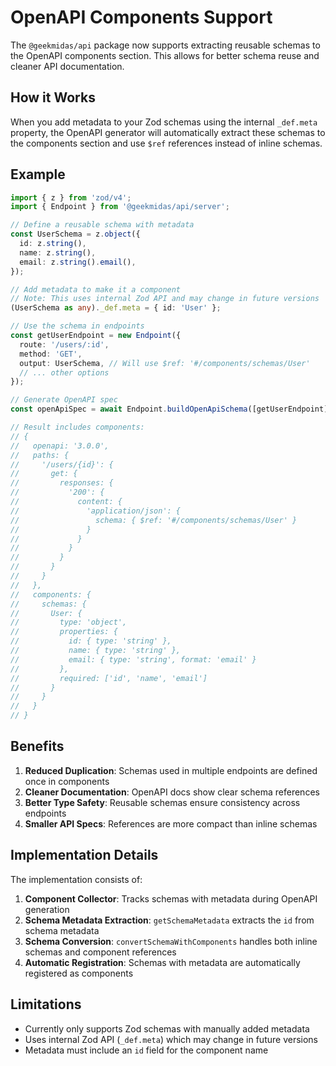 # OpenAPI Components Support

The `@geekmidas/api` package now supports extracting reusable schemas to the OpenAPI components section. This allows for better schema reuse and cleaner API documentation.

## How it Works

When you add metadata to your Zod schemas using the internal `_def.meta` property, the OpenAPI generator will automatically extract these schemas to the components section and use `$ref` references instead of inline schemas.

## Example

```typescript
import { z } from 'zod/v4';
import { Endpoint } from '@geekmidas/api/server';

// Define a reusable schema with metadata
const UserSchema = z.object({
  id: z.string(),
  name: z.string(),
  email: z.string().email(),
});

// Add metadata to make it a component
// Note: This uses internal Zod API and may change in future versions
(UserSchema as any)._def.meta = { id: 'User' };

// Use the schema in endpoints
const getUserEndpoint = new Endpoint({
  route: '/users/:id',
  method: 'GET',
  output: UserSchema, // Will use $ref: '#/components/schemas/User'
  // ... other options
});

// Generate OpenAPI spec
const openApiSpec = await Endpoint.buildOpenApiSchema([getUserEndpoint]);

// Result includes components:
// {
//   openapi: '3.0.0',
//   paths: {
//     '/users/{id}': {
//       get: {
//         responses: {
//           '200': {
//             content: {
//               'application/json': {
//                 schema: { $ref: '#/components/schemas/User' }
//               }
//             }
//           }
//         }
//       }
//     }
//   },
//   components: {
//     schemas: {
//       User: {
//         type: 'object',
//         properties: {
//           id: { type: 'string' },
//           name: { type: 'string' },
//           email: { type: 'string', format: 'email' }
//         },
//         required: ['id', 'name', 'email']
//       }
//     }
//   }
// }
```

## Benefits

1. **Reduced Duplication**: Schemas used in multiple endpoints are defined once in components
2. **Cleaner Documentation**: OpenAPI docs show clear schema references
3. **Better Type Safety**: Reusable schemas ensure consistency across endpoints
4. **Smaller API Specs**: References are more compact than inline schemas

## Implementation Details

The implementation consists of:

1. **Component Collector**: Tracks schemas with metadata during OpenAPI generation
2. **Schema Metadata Extraction**: `getSchemaMetadata` extracts the `id` from schema metadata
3. **Schema Conversion**: `convertSchemaWithComponents` handles both inline schemas and component references
4. **Automatic Registration**: Schemas with metadata are automatically registered as components

## Limitations

- Currently only supports Zod schemas with manually added metadata
- Uses internal Zod API (`_def.meta`) which may change in future versions
- Metadata must include an `id` field for the component name